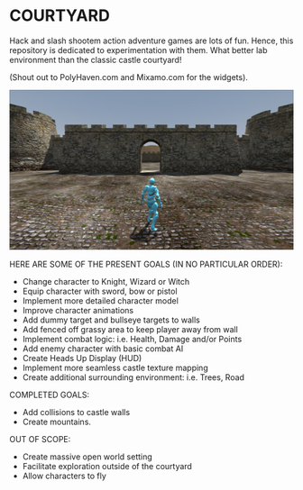 # COURTYARD
Hack and slash shootem action adventure games are lots of fun. Hence, this repository is dedicated to experimentation with them. What better lab environment than the classic castle courtyard!

(Shout out to PolyHaven.com and Mixamo.com for the widgets).

<img src="./images/courtyard_screenshot_01.jpg">


HERE ARE SOME OF THE PRESENT GOALS (IN NO PARTICULAR ORDER):
- Change character to Knight, Wizard or Witch
- Equip character with sword, bow or pistol
- Implement more detailed character model
- Improve character animations
- Add dummy target and bullseye targets to walls
- Add fenced off grassy area to keep player away from wall
- Implement combat logic: i.e. Health, Damage and/or Points
- Add enemy character with basic combat AI
- Create Heads Up Display (HUD)
- Implement more seamless castle texture mapping
- Create additional surrounding environment: i.e. Trees, Road

COMPLETED GOALS:
- Add collisions to castle walls
- Create mountains. 

OUT OF SCOPE:
- Create massive open world setting
- Facilitate exploration outside of the courtyard
- Allow characters to fly
